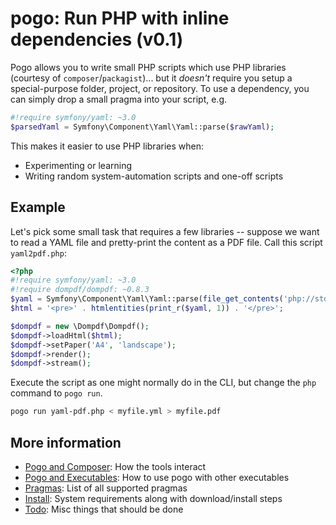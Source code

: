 # pogo: Run PHP with inline dependencies (v0.1)

Pogo allows you to write small PHP scripts which use PHP libraries (courtesy
of `composer`/`packagist`)...  but it *doesn't* require you setup a
special-purpose folder, project, or repository. To use a dependency, you can
simply drop a small pragma into your script, e.g.

```php
#!require symfony/yaml: ~3.0
$parsedYaml = Symfony\Component\Yaml\Yaml::parse($rawYaml);
```

This makes it easier to use PHP libraries when:

* Experimenting or learning
* Writing random system-automation scripts and one-off scripts

## Example

Let's pick some small task that requires a few libraries -- suppose we want
to read a YAML file and pretty-print the content as a PDF file.  Call this
script `yaml2pdf.php`:

```php
<?php
#!require symfony/yaml: ~3.0
#!require dompdf/dompdf: ~0.8.3
$yaml = Symfony\Component\Yaml\Yaml::parse(file_get_contents('php://stdin'));
$html = '<pre>' . htmlentities(print_r($yaml, 1)) . '</pre>';

$dompdf = new \Dompdf\Dompdf();
$dompdf->loadHtml($html);
$dompdf->setPaper('A4', 'landscape');
$dompdf->render();
$dompdf->stream();
```

Execute the script as one might normally do in the CLI, but change the `php` command to `pogo run`.

```bash
pogo run yaml-pdf.php < myfile.yml > myfile.pdf
```

## More information

* [Pogo and Composer](docs/composer.md): How the tools interact
* [Pogo and Executables](docs/exec.md): How to use pogo with other executables
* [Pragmas](doc/pragmas.md): List of all supported pragmas
* [Install](docs/install.md): System requirements along with download/install steps
* [Todo](docs/todo.md): Misc things that should be done
